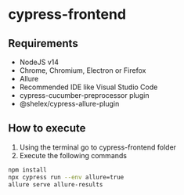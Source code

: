 # cypress-frontend
## Requirements
  - NodeJS v14
  - Chrome, Chromium, Electron or Firefox
  - Allure 
  - Recommended IDE like Visual Studio Code
  - cypress-cucumber-preprocessor plugin
  - @shelex/cypress-allure-plugin

## How to execute
  1. Using the terminal go to cypress-frontend folder
  2. Execute the following commands
  ```bash
  npm install
  npx cypress run --env allure=true 
  allure serve allure-results
  ```
  
